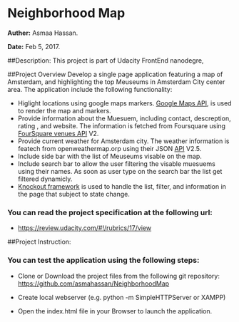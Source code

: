 # Neighborhood Map

**Auther:** Asmaa Hassan.

**Date:** Feb 5, 2017.

##Description:
This project is part of Udacity FrontEnd nanodegre, 


##Project Overview
Develop a single page application featuring a map of Amsterdam, and highlighting the top Meuseums in Amsterdam City center area. 
The application include the following functionality:
- Higlight locations using google maps markers. <a href="https://developers.google.com/maps/">Google Maps API</a>, is used to render the map and markers.
- Provide information about the Muesuem, including contact, descreption, rating , and website. The information is fetched from Foursquare using <a href="https://developer.foursquare.com/overview/venues.html">FourSquare venues API</a> V2.
- Provide current weather for Amsterdam city. The weather information is featech from openweathermap.orp using their JSON <a href="https://openweathermap.org/api">API</a> V2.5.
- Include side bar with the list of Meuseums visable on the map.
- Include search bar to allow the user filtering the visable muesuems using their names. As soon as user type on the search bar the list get filtered dynamicly.
- <a href="http://knockoutjs.com">Knockout framework</a> is used to handle the list, filter, and information in the page that subject to state change.



### You can read the project specification at the following url:
- https://review.udacity.com/#!/rubrics/17/view


##Project Instruction:

### You can test the application using the following steps:
- Clone or Download the project files from the following git repository:
https://github.com/asmahassan/NeighborhoodMap

- Create local webserver (e.g. python -m SimpleHTTPServer or XAMPP)

- Open the index.html file in your Browser to launch the application.

